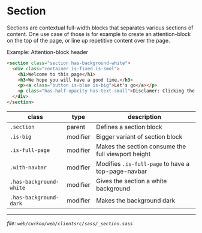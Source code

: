 # Section

Sections are contextual full-width blocks that separates various sections
of content. One use case of those is for example to create an attention-block on
the top of the page, or line up repetitive content over the page.

Example: Attention-block header
```html
<section class="section has-background-white">
  <div class="container is-fixed is-smol">
    <h1>Welcome to this page</h1>
    <h3>We hope you will have a good time.</h3>
    <p><a class="button is-blue is-big">Let's go</a></p>
    <p class="has-half-opacity has-text-small">Disclamer: Clicking the button will not take you anywhere</p>
  </div>
</section>
```

| class                   | type     | description                                        |
| ----------------------- | -------- | -------------------------------------------------- |
| `.section`              | parent   | Defines a section block                            |
| `.is-big`               | modifier | Bigger variant of section block                    | 
| `.is-full-page`         | modifier | Makes the section consume the full viewport height |
| `.with-navbar`          | modifier | Modifies `.is-full-page` to have a top-page-navbar |
| `.has-background-white` | modifier | Gives the section a white background               |
| `.has-background-dark`  | modifier | Makes the background dark                          |

---
_file: `web/cuckoo/web/clientsrc/sass/_section.sass`_
